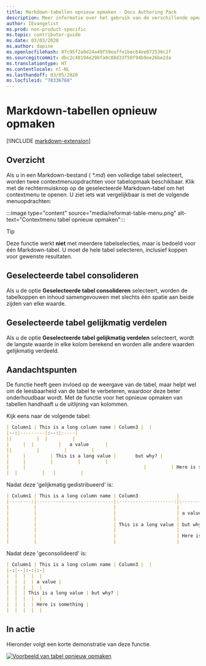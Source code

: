 ```yaml
---
title: Markdown-tabellen opnieuw opmaken - Docs Authoring Pack
description: Meer informatie over het gebruik van de verschillende opmaakfuncties voor Markdown-tabellen van het Docs Authoring Pack, Visual Studio Code-extensie.
author: IEvangelist
ms.prod: non-product-specific
ms.topic: contributor-guide
ms.date: 03/03/2020
ms.author: dapine
ms.openlocfilehash: 07c95f2a0d24a49f59eaffe1bec64ee872530c2f
ms.sourcegitcommit: dbc2c48194e29bfa0c88d33f50f94b9ee26be2da
ms.translationtype: HT
ms.contentlocale: nl-NL
ms.lasthandoff: 03/05/2020
ms.locfileid: "78336768"
---
```

# <a name="reformat-markdown-tables"></a>Markdown-tabellen opnieuw opmaken

[!INCLUDE [markdown-extension](includes/markdown-extension.md)]

## <a name="summary"></a>Overzicht

Als u in een Markdown-bestand ( *\*.md*) een volledige tabel selecteert, worden twee contextmenuopdrachten voor tabelopmaak beschikbaar. Klik met de rechtermuisknop op de geselecteerde Markdown-tabel om het contextmenu te openen. U ziet iets wat vergelijkbaar is met de volgende menuopdrachten:

:::image type="content" source="media/reformat-table-menu.png" alt-text="Contextmenu tabel opnieuw opmaken":::

> [!TIP]
> Deze functie werkt **niet** met meerdere tabelselecties, maar is bedoeld voor één Markdown-tabel. U moet de hele tabel selecteren, inclusief koppen voor gewenste resultaten.

## <a name="consolidate-selected-table"></a>Geselecteerde tabel consolideren

Als u de optie **Geselecteerde tabel consolideren** selecteert, worden de tabelkoppen en inhoud samengevouwen met slechts één spatie aan beide zijden van elke waarde.

## <a name="evenly-distribute-selected-table"></a>Geselecteerde tabel gelijkmatig verdelen

Als u de optie **Geselecteerde tabel gelijkmatig verdelen** selecteert, wordt de langste waarde in elke kolom berekend en worden alle andere waarden gelijkmatig verdeeld.

## <a name="considerations"></a>Aandachtspunten

De functie heeft geen invloed op de weergave van de tabel, maar helpt wel om de leesbaarheid van de tabel te verbeteren, waardoor deze beter onderhoudbaar wordt. Met de functie voor het opnieuw opmaken van tabellen handhaaft u de uitlijning van kolommen.

Kijk eens naar de volgende tabel:

```markdown
| Column1 | This is a long column name | Column3 |  |
|--:|---------|:--:|:----|
||         |  |         |
|     |  |         |   a value      |
||         |         |         |
|     |         | This is a long value |       but why? |
|     |         |         |         |
|     |                                           |         | Here is something |
|  |         |   |         |
```

Nadat deze 'gelijkmatig gedistribueerd' is:

```markdown
| Column1 | This is a long column name | Column3              |                   |
|--------:|----------------------------|:--------------------:|:------------------|
|         |                            |                      |                   |
|         |                            |                      | a value           |
|         |                            |                      |                   |
|         |                            | This is a long value | but why?          |
|         |                            |                      |                   |
|         |                            |                      | Here is something |
|         |                            |                      |                   |
```

Nadat deze 'geconsolideerd' is:

```markdown
| Column1 | This is a long column name | Column3 |  |
|-:|--|:-:|:-|
|  |  |  |  |
|  |  |  | a value |
|  |  |  |  |
|  |  | This is a long value | but why? |
|  |  |  |  |
|  |  |  | Here is something |
|  |  |  |  |
```

## <a name="in-action"></a>In actie

Hieronder volgt een korte demonstratie van deze functie.

[![Voorbeeld van tabel opnieuw opmaken](media/reformat-table.gif)](media/reformat-table.gif#lightbox)

